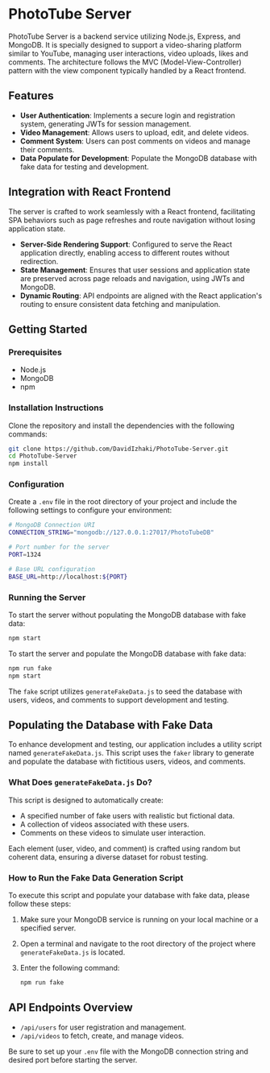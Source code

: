 # PhotoTube Server

PhotoTube Server is a backend service utilizing Node.js, Express, and MongoDB. It is specially designed to support a video-sharing platform similar to YouTube, managing user interactions, video uploads, likes and comments. The architecture follows the MVC (Model-View-Controller) pattern with the view component typically handled by a React frontend.

## Features

- **User Authentication**: Implements a secure login and registration system, generating JWTs for session management.
- **Video Management**: Allows users to upload, edit, and delete videos.
- **Comment System**: Users can post comments on videos and manage their comments.
- **Data Populate for Development**: Populate the MongoDB database with fake data for testing and development.

## Integration with React Frontend

The server is crafted to work seamlessly with a React frontend, facilitating SPA behaviors such as page refreshes and route navigation without losing application state.
- **Server-Side Rendering Support**: Configured to serve the React application directly, enabling access to different routes without redirection.
- **State Management**: Ensures that user sessions and application state are preserved across page reloads and navigation, using JWTs and MongoDB.
- **Dynamic Routing**: API endpoints are aligned with the React application's routing to ensure consistent data fetching and manipulation.

## Getting Started

### Prerequisites

- Node.js
- MongoDB
- npm

### Installation Instructions

Clone the repository and install the dependencies with the following commands:

```bash
git clone https://github.com/DavidIzhaki/PhotoTube-Server.git
cd PhotoTube-Server
npm install
```



### Configuration

Create a `.env` file in the root directory of your project and include the following settings to configure your environment:

```bash
# MongoDB Connection URI
CONNECTION_STRING="mongodb://127.0.0.1:27017/PhotoTubeDB"

# Port number for the server
PORT=1324

# Base URL configuration
BASE_URL=http://localhost:${PORT}
```


### Running the Server

To start the server without populating the MongoDB database with fake data:
```bash
npm start
```

To start the server and populate the MongoDB database with fake data:
```bash
npm run fake
npm start
```

The `fake` script utilizes `generateFakeData.js` to seed the database with users, videos, and comments to support development and testing.

## Populating the Database with Fake Data

To enhance development and testing, our application includes a utility script named `generateFakeData.js`. This script uses the `faker` library to generate and populate the database with fictitious users, videos, and comments.

### What Does `generateFakeData.js` Do?

This script is designed to automatically create:
- A specified number of fake users with realistic but fictional data.
- A collection of videos associated with these users.
- Comments on these videos to simulate user interaction.

Each element (user, video, and comment) is crafted using random but coherent data, ensuring a diverse dataset for robust testing.

### How to Run the Fake Data Generation Script

To execute this script and populate your database with fake data, please follow these steps:

1. Make sure your MongoDB service is running on your local machine or a specified server.
2. Open a terminal and navigate to the root directory of the project where `generateFakeData.js` is located.
3. Enter the following command:

   ```bash
   npm run fake
   ```


## API Endpoints Overview

- `/api/users` for user registration and management.
- `/api/videos` to fetch, create, and manage videos.

Be sure to set up your `.env` file with the MongoDB connection string and desired port before starting the server.
